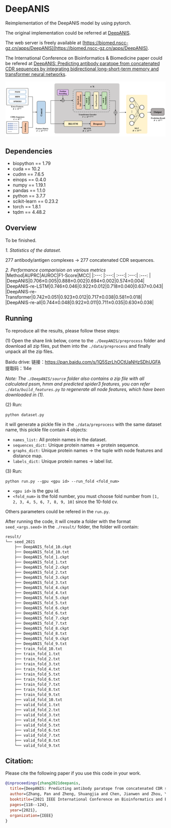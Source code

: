 # DeepANIS

Reimplementation of the DeepANIS model by using pytorch.

The original implementation could be referred at [DeepANIS](https://github.com/HideInDust/DeepANIS/).

The web server is freely available at [https://biomed.nscc-gz.cn/apps/DeepANIS](https://biomed.nscc-gz.cn/apps/DeepANIS).

The International Conference on Bioinformatics & Biomedicine paper could be refered at [DeepANIS: Predicting antibody paratope from concatenated CDR sequences by integrating bidirectional long-short-term memory and transformer neural networks](https://ieeexplore.ieee.org/abstract/document/9669631).

![DeepANIS_framework](./framework.png)

## Dependencies

+ biopython == 1.79
+ cuda == 10.2
+ cudnn == 7.6.5
+ einops == 0.4.0
+ numpy == 1.19.1
+ pandas == 1.1.0
+ python == 3.7.7
+ scikit-learn == 0.23.2
+ torch == 1.8.1
+ tqdm == 4.48.2

## Overview

To be finished.

*1. Statistics of the dataset.*

277 antibody/antigen complexes -> 277 concatenated CDR sequences.

*2. Performance comparision on various metrics*
|Method|AUPRC|AUROC|F1-Score|MCC|
|:---: |:---:| :---:| :---:| :---: |
|DeepANIS|0.706±0.005|0.888±0.002|0.694±0.002|0.574±0.004|
|DeepANIS-re-LSTM|0.746±0.046|0.922±0.012|0.718±0.040|0.637±0.043|
|DeepANIS-re-Transformer|0.742±0.051|0.923±0.012|0.717±0.038|0.581±0.018|
|DeepANIS-re-all|0.744±0.048|0.922±0.011|0.711±0.035|0.630±0.038|

## Running

To reproduce all the results, please follow these steps:

(1) Open the share link below, come to the `./DeepANIS/preprocess` folder and download all zip files, put them into the `./data/preprocess` and finally unpack all the zip files.

Baidu drive: 链接：https://pan.baidu.com/s/1Q5SzrLhOCtUaNHzSDhUGFA 提取码：1l4e 

*Note: The `./DeepANIS/source` folder also contains a zip file with all calculated pssm, hmm and predicted spider3 features, you can refer `./data/build_features.py` to regenerate all node features, which have been downloaded in (1).*

(2) Run:

`python dataset.py`

it will generate a pickle file in the `./data/preprocess` with the same dataset name, this pickle file contain 4 objects:

+ `names_list:` All protein names in the dataset.
+ `sequences_dict:` Unique protein names -> protein sequence.
+ `graphs_dict:` Unique protein names -> the tuple with node features and distance map.
+ `labels_dict:` Unique protein names -> label list.

(3) Run:

`python run.py --gpu <gpu id> --run_fold <fold_num>`

+ `<gpu id>` is the gpu id.
+ `<fold_num>` is the fold number, you must choose fold number from `[1, 2, 3, 4, 5, 6, 7, 8, 9, 10]` since the 10-fold cv.

Others parameters could be refered in the `run.py`.

After running the code, it will create a folder with the format `seed_<args.seed>` in the `./result/` folder, the folder will contain:

```
result/
└── seed_2021
    ├── DeepANIS_fold_10.ckpt
    ├── DeepANIS_fold_10.txt
    ├── DeepANIS_fold_1.ckpt
    ├── DeepANIS_fold_1.txt
    ├── DeepANIS_fold_2.ckpt
    ├── DeepANIS_fold_2.txt
    ├── DeepANIS_fold_3.ckpt
    ├── DeepANIS_fold_3.txt
    ├── DeepANIS_fold_4.ckpt
    ├── DeepANIS_fold_4.txt
    ├── DeepANIS_fold_5.ckpt
    ├── DeepANIS_fold_5.txt
    ├── DeepANIS_fold_6.ckpt
    ├── DeepANIS_fold_6.txt
    ├── DeepANIS_fold_7.ckpt
    ├── DeepANIS_fold_7.txt
    ├── DeepANIS_fold_8.ckpt
    ├── DeepANIS_fold_8.txt
    ├── DeepANIS_fold_9.ckpt
    ├── DeepANIS_fold_9.txt
    ├── train_fold_10.txt
    ├── train_fold_1.txt
    ├── train_fold_2.txt
    ├── train_fold_3.txt
    ├── train_fold_4.txt
    ├── train_fold_5.txt
    ├── train_fold_6.txt
    ├── train_fold_7.txt
    ├── train_fold_8.txt
    ├── train_fold_9.txt
    ├── valid_fold_10.txt
    ├── valid_fold_1.txt
    ├── valid_fold_2.txt
    ├── valid_fold_3.txt
    ├── valid_fold_4.txt
    ├── valid_fold_5.txt
    ├── valid_fold_6.txt
    ├── valid_fold_7.txt
    ├── valid_fold_8.txt
    └── valid_fold_9.txt

```

## Citation:

Please cite the following paper if you use this code in your work.
```bibtex
@inproceedings{zhang2021deepanis,
  title={DeepANIS: Predicting antibody paratope from concatenated CDR sequences by integrating bidirectional long-short-term memory and transformer neural networks},
  author={Zhang, Pan and Zheng, Shuangjia and Chen, Jianwen and Zhou, Yaoqi and Yang, Yuedong},
  booktitle={2021 IEEE International Conference on Bioinformatics and Biomedicine (BIBM)},
  pages={118--124},
  year={2021},
  organization={IEEE}
}
```












